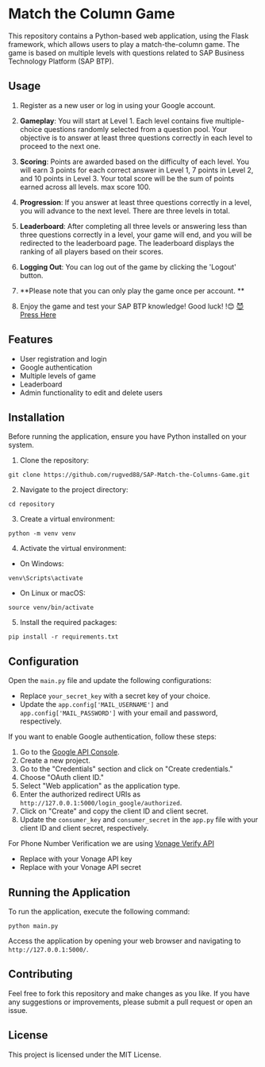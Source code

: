 Match the Column Game
=====================

This repository contains a Python-based web application, using the Flask framework, which allows users to play a match-the-column game. The game is based on multiple levels with questions related to SAP Business Technology Platform (SAP BTP).

Usage
-----

1.  Register as a new user or log in using your Google account.
2. **Gameplay**: You will start at Level 1. Each level contains five multiple-choice questions randomly selected from a question pool. Your objective is to answer at least three questions correctly in each level to proceed to the next one.

3. **Scoring**: Points are awarded based on the difficulty of each level. You will earn 3 points for each correct answer in Level 1, 7 points in Level 2, and 10 points in Level 3. Your total score will be the sum of points earned across all levels. max score 100.

4. **Progression**: If you answer at least three questions correctly in a level, you will advance to the next level. There are three levels in total.

5. **Leaderboard**: After completing all three levels or answering less than three questions correctly in a level, your game will end, and you will be redirected to the leaderboard page. The leaderboard displays the ranking of all players based on their scores.

6. **Logging Out**: You can log out of the game by clicking the 'Logout' button.

7. **Please note that you can only play the game once per account. **

8. Enjoy the game and test your SAP BTP knowledge! Good luck! !😊
[😈 Press Here ](https://rugved1.pythonanywhere.com)

Features
--------

-   User registration and login
-   Google authentication
-   Multiple levels of game
-   Leaderboard
-   Admin functionality to edit and delete users

Installation
------------

Before running the application, ensure you have Python installed on your system.

1. Clone the repository:

`git clone https://github.com/rugved88/SAP-Match-the-Columns-Game.git`

2. Navigate to the project directory:

`cd repository`

3. Create a virtual environment:

`python -m venv venv`

4. Activate the virtual environment:

-   On Windows:

`venv\Scripts\activate`

-   On Linux or macOS:

`source venv/bin/activate`

5. Install the required packages:

`pip install -r requirements.txt`

Configuration
-------------

Open the `main.py` file and update the following configurations:

-   Replace `your_secret_key` with a secret key of your choice.
-   Update the `app.config['MAIL_USERNAME']` and `app.config['MAIL_PASSWORD']` with your email and password, respectively.

If you want to enable Google authentication, follow these steps:

1.  Go to the [Google API Console](https://console.developers.google.com/).
2.  Create a new project.
3.  Go to the "Credentials" section and click on "Create credentials."
4.  Choose "OAuth client ID."
5.  Select "Web application" as the application type.
6.  Enter the authorized redirect URIs as `http://127.0.0.1:5000/login_google/authorized`.
7.  Click on "Create" and copy the client ID and client secret.
8.  Update the `consumer_key` and `consumer_secret` in the `app.py` file with your client ID and client secret, respectively.

For Phone Number Verification we are using [Vonage Verify API](https://dashboard.nexmo.com/getting-started/verify)
- Replace with your Vonage API key
- Replace with your Vonage API secret

Running the Application
-----------------------

To run the application, execute the following command:

`python main.py`

Access the application by opening your web browser and navigating to `http://127.0.0.1:5000/`.

Contributing
------------

Feel free to fork this repository and make changes as you like. If you have any suggestions or improvements, please submit a pull request or open an issue.

License
-------

This project is licensed under the MIT License.
